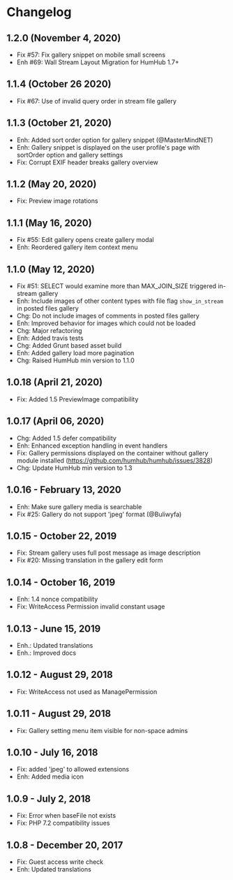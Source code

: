Changelog
=========


1.2.0 (November 4, 2020)
------------------------
- Fix #57: Fix gallery snippet on mobile small screens
- Enh #69: Wall Stream Layout Migration for HumHub 1.7+


1.1.4 (October 26 2020)
------------------------
- Fix #67: Use of invalid query order in stream file gallery


1.1.3 (October 21, 2020)
------------------------
- Enh: Added sort order option for gallery snippet (@MasterMindNET) 
- Enh: Gallery snippet is displayed on the user profile's page with sortOrder option and gallery settings
- Fix: Corrupt EXIF header breaks gallery overview


1.1.2 (May 20, 2020)
-----------------------
- Fix: Preview image rotations


1.1.1 (May 16, 2020)
-----------------------
- Fix #55: Edit gallery opens create gallery modal
- Enh: Reordered gallery item context menu


1.1.0 (May 12, 2020)
-----------------------
- Fix #51: SELECT would examine more than MAX_JOIN_SIZE triggered in-stream gallery
- Enh: Include images of other content types with file flag  `show_in_stream` in posted files gallery
- Chg: Do not include images of comments in posted files gallery
- Enh: Improved behavior for images which could not be loaded
- Chg: Major refactoring
- Enh: Added travis tests
- Chg: Added Grunt based asset build
- Enh: Added gallery load more pagination
- Chg: Raised HumHub min version to 1.1.0

1.0.18 (April 21, 2020)
-----------------------
- Fix: Added 1.5 PreviewImage compatibility


1.0.17 (April 06, 2020)
--------------------
- Chg: Added 1.5 defer compatibility
- Enh: Enhanced exception handling in event handlers
- Fix: Gallery permissions displayed on the container without gallery module installed (https://github.com/humhub/humhub/issues/3828)
- Chg: Update HumHub min version to 1.3


1.0.16 - February 13, 2020
---------------------
- Enh: Make sure gallery media is searchable
- Fix #25: Gallery do not support 'jpeg' format (@Buliwyfa)


1.0.15 - October 22, 2019
---------------------
- Fix: Stream gallery uses full post message as image description
- Fix #20: Missing translation in the gallery edit form


1.0.14 - October 16, 2019
---------------------
- Enh: 1.4 nonce compatibility
- Fix: WriteAccess Permission invalid constant usage


1.0.13 - June 15, 2019
---------------------
- Enh.: Updated translations
- Enh.: Improved docs


1.0.12 - August 29, 2018
---------------------
- Fix: WriteAccess not used as ManagePermission


1.0.11 - August 29, 2018
---------------------
- Fix: Gallery setting menu item visible for non-space admins


1.0.10 - July 16, 2018
---------------------
- Fix: added 'jpeg' to allowed extensions
- Enh: Added media icon


1.0.9 - July 2, 2018
---------------------
- Fix: Error when baseFile not exists
- Fix: PHP 7.2 compatibility issues


1.0.8 - December 20, 2017
---------------------
- Fix: Guest access write check
- Enh: Updated translations

